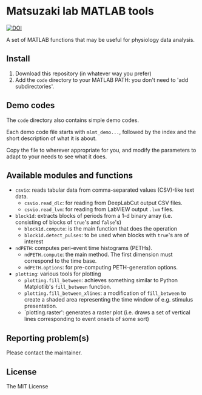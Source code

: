 # Matsuzaki lab MATLAB tools

[![DOI](https://zenodo.org/badge/1024612487.svg)](https://doi.org/10.5281/zenodo.16350164)

A set of MATLAB functions that may be useful for physiology data analysis.

## Install

1. Download this repository (in whatever way you prefer)
2. Add the `code` directory to your MATLAB PATH:
   you don't need to 'add subdirectories'.


## Demo codes

The `code` directory also contains simple demo codes.

Each demo code file starts with `mlmt_demo...`, followed by the index and the
short description of what it is about.

Copy the file to wherever appropriate for you, and modify the parameters
to adapt to your needs to see what it does.


## Available modules and functions

- `csvio`: reads tabular data from comma-separated values (CSV)-like text data.
  - `csvio.read_dlc`: for reading from DeepLabCut output CSV files.
  - `csvio.read_lvm`: for reading from LabVIEW output `.lvm` files.
- `block1d`: extracts blocks of periods from a 1-d binary array
  (i.e. consisting of blocks of `true`'s and `false`'s)
  - `block1d.compute`: is the main function that does the operation
  - `block1d.detect_pulses`: to be used when blocks with `true`'s are of interest
- `ndPETH`: computes peri-event time histograms (PETHs).
  - `ndPETH.compute`: the main method. The first dimension must correspond to the time base.
  - `ndPETH.options`: for pre-computing PETH-generation options.
- `plotting`: various tools for plotting
  - `plotting.fill_between`: achieves something similar to Python Matplotlib's `fill_between`
    function.
  - `plotting.fill_between_xlines`: a modification of `fill_between` to create a shaded area
    representing the time window of e.g. stimulus presentation.
  - `plotting.raster': generates a raster plot (i.e. draws a set of vertical lines
    corresponding to event onsets of some sort)


## Reporting problem(s)

Please contact the maintainer.


## License

The MIT License

